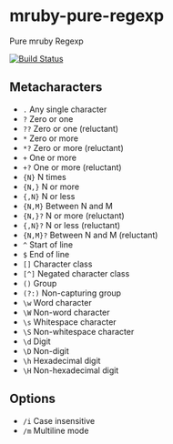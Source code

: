mruby-pure-regexp
=================

Pure mruby Regexp

[![Build Status](https://travis-ci.org/h2so5/mruby-pure-regexp.svg?branch=master)](https://travis-ci.org/h2so5/mruby-pure-regexp)

## Metacharacters

* ```.``` Any single character
* ```?``` Zero or one
* ```??``` Zero or one (reluctant)
* ```*``` Zero or more
* ```*?``` Zero or more (reluctant)
* ```+``` One or more
* ```+?``` One or more (reluctant)
* ```{N}``` N times
* ```{N,}``` N or more
* ```{,N}``` N or less
* ```{N,M}``` Between N and M
* ```{N,}?``` N or more (reluctant)
* ```{,N}?``` N or less (reluctant)
* ```{N,M}?``` Between N and M (reluctant)
* ```^``` Start of line
* ```$``` End of line
* ```[]``` Character class
* ```[^]``` Negated character class
* ```()``` Group
* ```(?:)``` Non-capturing group
* ```\w``` Word character
* ```\W``` Non-word character
* ```\s``` Whitespace character
* ```\S``` Non-whitespace character
* ```\d``` Digit
* ```\D``` Non-digit
* ```\h``` Hexadecimal digit
* ```\H``` Non-hexadecimal digit

## Options

* ```/i``` Case insensitive
* ```/m``` Multiline mode
